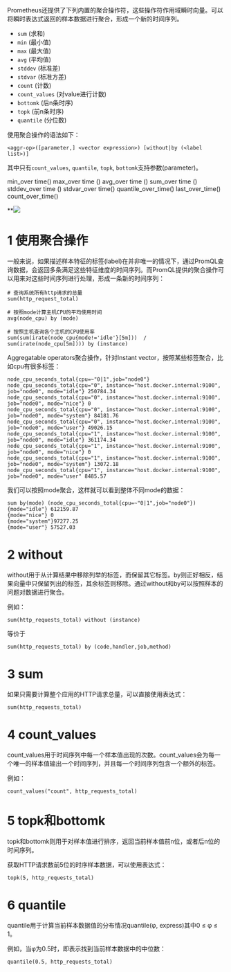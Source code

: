 
Prometheus还提供了下列内置的聚合操作符，这些操作符作用域瞬时向量。可以将瞬时表达式返回的样本数据进行聚合，形成一个新的时间序列。
- `sum` (求和)
- `min` (最小值)
- `max` (最大值)
- `avg` (平均值)
- `stddev` (标准差)
- `stdvar` (标准方差)
- `count` (计数)
- `count_values` (对value进行计数)
- `bottomk` (后n条时序)
- `topk` (前n条时序)
- `quantile` (分位数)

使用聚合操作的语法如下：
```
<aggr-op>([parameter,] <vector expression>) [without|by (<label list>)]
```

其中只有`count_values`, `quantile`, `topk`, `bottomk`支持参数(parameter)。


min_over time()
max_over time ()
avg_over time ()
sum_over time ()
stddev_over time ()
stdvar_over time()
quantile_over_time()
last_over_time()
count_over_time()



**![](https://img2022.cnblogs.com/blog/1354564/202205/1354564-20220522222836931-648255156.png)



# 1 使用聚合操作

一般来说，如果描述样本特征的标签(label)在并非唯一的情况下，通过PromQL查询数据，会返回多条满足这些特征维度的时间序列。而PromQL提供的聚合操作可以用来对这些时间序列进行处理，形成一条新的时间序列：

```
# 查询系统所有http请求的总量
sum(http_request_total)

# 按照mode计算主机CPU的平均使用时间
avg(node_cpu) by (mode)

# 按照主机查询各个主机的CPU使用率
sum(sum(irate(node_cpu{mode!='idle'}[5m]))  / sum(irate(node_cpu[5m]))) by (instance)
```


Aggregatable operators聚合操作，针对Instant vector，按照某些标签聚合，比如cpu有很多标签：
```
node_cpu_seconds_total{cpu=~"0|1",job="node0"}
node_cpu_seconds_total{cpu="0", instance="host.docker.internal:9100", job="node0", mode="idle"} 250784.34
node_cpu_seconds_total{cpu="0", instance="host.docker.internal:9100", job="node0", mode="nice"} 0
node_cpu_seconds_total{cpu="0", instance="host.docker.internal:9100", job="node0", mode="system"} 84181.76
node_cpu_seconds_total{cpu="0", instance="host.docker.internal:9100", job="node0", mode="user"} 49026.15
node_cpu_seconds_total{cpu="1", instance="host.docker.internal:9100", job="node0", mode="idle"} 361174.34
node_cpu_seconds_total{cpu="1", instance="host.docker.internal:9100", job="node0", mode="nice"} 0
node_cpu_seconds_total{cpu="1", instance="host.docker.internal:9100", job="node0", mode="system"} 13072.18
node_cpu_seconds_total{cpu="1", instance="host.docker.internal:9100", job="node0", mode="user" 8485.57
```


我们可以按照mode聚合，这样就可以看到整体不同mode的数据：
```
sum by(mode) (node_cpu_seconds_total{cpu=~"0|1",job="node0"})
{mode="idle"} 612159.87
{mode="nice"} 0
{mode="system"}97277.25
{mode="user"} 57527.03
```



# 2 without

without用于从计算结果中移除列举的标签，而保留其它标签。by则正好相反，结果向量中只保留列出的标签，其余标签则移除。通过without和by可以按照样本的问题对数据进行聚合。

例如：
```
sum(http_requests_total) without (instance)
```

等价于
```
sum(http_requests_total) by (code,handler,job,method)
```

# 3 sum

如果只需要计算整个应用的HTTP请求总量，可以直接使用表达式：
```
sum(http_requests_total)
```

# 4 count_values

count_values用于时间序列中每一个样本值出现的次数。count_values会为每一个唯一的样本值输出一个时间序列，并且每一个时间序列包含一个额外的标签。

例如：
```
count_values("count", http_requests_total)
```

# 5 topk和bottomk


topk和bottomk则用于对样本值进行排序，返回当前样本值前n位，或者后n位的时间序列。

获取HTTP请求数前5位的时序样本数据，可以使用表达式：
```
topk(5, http_requests_total)
```



# 6 quantile 

quantile用于计算当前样本数据值的分布情况quantile(φ, express)其中0 ≤ φ ≤ 1。

例如，当φ为0.5时，即表示找到当前样本数据中的中位数：
```
quantile(0.5, http_requests_total)
```


